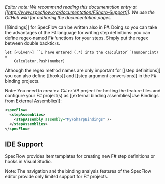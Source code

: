 _Editor note: We recommend reading this documentation entry at [[http://www.specflow.org/documentation/FSharp-Support]]. We use the GitHub wiki for authoring the documentation pages._

[[Bindings]] for SpecFlow can be written also in F#. Doing so you can take the advantages of the F# language for writing step definitions: you can define regex-named F# functions for your steps. Simply put the regex between double backticks.

```F#
let [<Given>] ``I have entered (.*) into the calculator``(number:int) = 
    Calculator.Push(number)
```

Although the regex method names are only important for [[step definitions]] you can also define [[hooks]] and [[step argument conversions]] in the F# binding projects.

Note: You need to create a C# or VB project for hosting the feature files and configure your F# project(s) as [[external binding assemblies|Use Bindings from External Assemblies]]:

```xml
<specFlow>
  <stepAssemblies>
    <stepAssembly assembly="MyFSharpBindings" />
  </stepAssemblies>
</specFlow>
```

## IDE Support

SpecFlow provides item templates for creating new F# step definitions or hooks in Visual Studio.

Note: The navigation and the binding analysis features of the SpecFlow editor provide only limited support for F# projects.